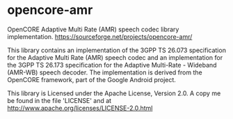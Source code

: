 # opencore-amr
OpenCORE Adaptive Multi Rate (AMR) speech codec library implementation. https://sourceforge.net/projects/opencore-amr/

This library contains an implementation of the 3GPP TS 26.073 specification for
the Adaptive Multi Rate (AMR) speech codec and an implementation for the
3GPP TS 26.173 specification for the Adaptive Multi-Rate - Wideband (AMR-WB)
speech decoder. The implementation is derived from the OpenCORE framework, part
of the Google Android project.

This library is Licensed under the Apache License, Version 2.0. A copy me be
found in the file 'LICENSE' and at
http://www.apache.org/licenses/LICENSE-2.0.html